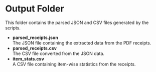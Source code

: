 # Output Folder

This folder contains the parsed JSON and CSV files generated by the scripts.

- **parsed_receipts.json**  
  The JSON file containing the extracted data from the PDF receipts.
- **parsed_receipts.csv**  
  The CSV file converted from the JSON data.
- **item_stats.csv**  
  A CSV file containing item-wise statistics from the receipts.
